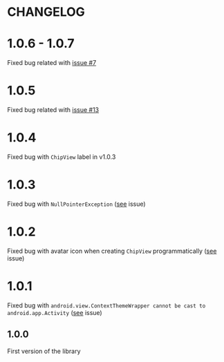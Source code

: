 # CHANGELOG

# 1.0.6 - 1.0.7

Fixed bug related with [issue #7](https://github.com/pchmn/MaterialChipsInput/issues/7)

# 1.0.5

Fixed bug related with [issue #13](https://github.com/pchmn/MaterialChipsInput/issues/13)

# 1.0.4

Fixed bug with `ChipView` label in v1.0.3

# 1.0.3

Fixed bug with  `NullPointerException` ([see](https://github.com/pchmn/MaterialChipsInput/issues/3) issue)

# 1.0.2

Fixed bug with avatar icon when creating `ChipView` programmatically ([see](https://github.com/pchmn/MaterialChipsInput/issues/2) issue)

# 1.0.1

Fixed bug with `android.view.ContextThemeWrapper cannot be cast to android.app.Activity` ([see](https://github.com/pchmn/MaterialChipsInput/issues/1) issue)

## 1.0.0

First version of the library